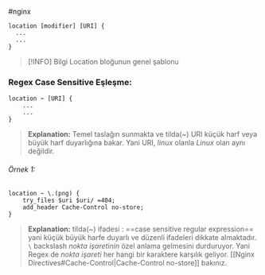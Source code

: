 #nginx 
```nginx
location [modifier] [URI] {
  ...
  ...
}
```

> [!INFO] Bilgi
> Location bloğunun genel şablonu

### Regex Case Sensitive Eşleşme:
```nginx
location ~ [URI] {
	...
	...
}
```
> **Explanation:**
> Temel taslağın sunmakta ve   tilda(~) URI küçük harf veya büyük harf duyarlığına bakar.
> Yani URI, *linux* olanla *Linux* olan aynı değildir.
###### Örnek 1:
```nginx
location ~ \.(png) {
	try_files $uri $uri/ =404;
	add_header Cache-Control no-store;
}
```
> **Explanation:**
> tilda(~) ifadesi : ==case sensitive regular expression== yani küçük büyük harfe duyarlı ve düzenli ifadeleri dikkate almaktadır. `\` backslash *nokta işaretinin* özel anlama gelmesini durduruyor. Yani Regex de *nokta işareti* her hangi bir karaktere karşılık geliyor. 
> [[Nginx Directives#Cache-Control|Cache-Control no-store]] bakınız. 

